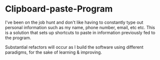 # Clipboard-paste-Program
I've been on the job hunt and don't like having to constantly type out personal information such as my name, phone number, email, etc etc. This is a solution that sets up shortcuts to paste in information previously fed to the program.

Substantial refactors will occur as I build the software using different paradigms, for the sake of learning & improving.
